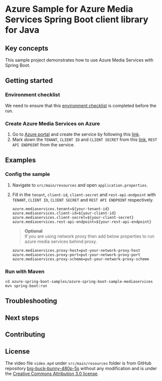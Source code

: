 # Azure Sample for Azure Media Services Spring Boot client library for Java

## Key concepts
This sample project demonstrates how to use Azure Media Services with Spring Boot.

## Getting started

### Environment checklist
We need to ensure that this [environment checklist][ready-to-run-checklist] is completed before the run.

### Create Azure Media Services on Azure

1. Go to [Azure portal](https://portal.azure.com/) and create the service by following this [link](https://docs.microsoft.com/azure/media-services/media-services-portal-create-account). 
2. Mark down the `TENANT`, `CLIENT ID` and `CLIENT SECRET` from this [link](https://docs.microsoft.com/azure/media-services/latest/stream-files-dotnet-quickstart#access-the-media-services-api),
 `REST API ENDPOINT` from the service.

## Examples

### Config the sample

1. Navigate to `src/main/resources` and open `application.properties`.
2. Fill in the `tenant`, `client-id`, `client-secret` and `rest-api-endpoint` with `TENANT`, `CLIENT ID`, `CLIENT SECRET`
and `REST API ENDPOINT` respectively.
    ```properties
    azure.mediaservices.tenant=${your-tenant-id}
    azure.mediaservices.client-id=${your-client-id}
    azure.mediaservices.client-secret=${your-client-secret}
    azure.mediaservices.rest-api-endpoint=${your-rest-api-endpoint}
    ```

    > <strong>Optional</strong>  
    > If you are using network proxy then add below properties to run azure media services behind proxy.  
    ```
    azure.mediaservices.proxy-host=put-your-network-proxy-host
    azure.mediaservices.proxy-port=put-your-network-proxy-port
    azure.mediaservices.proxy-scheme=put-your-network-proxy-scheme
    ```

### Run with Maven

```
cd azure-spring-boot-samples/azure-spring-boot-sample-mediaservices
mvn spring-boot:run
```

## Troubleshooting
## Next steps
## Contributing

## License

The video file `video.mp4` under `src/main/resources` folder is from GitHub repository [big-buck-bunny-480p-5s](https://github.com/bower-media-samples/big-buck-bunny-480p-5s) without any modification and is under the [Creative Commons Attribution 3.0 license](https://creativecommons.org/licenses/by/3.0/).

<!-- LINKS -->
[jdk_link]: https://docs.microsoft.com/java/azure/jdk/?view=azure-java-stable
[ready-to-run-checklist]: https://github.com/Azure/azure-sdk-for-java/blob/master/sdk/spring-2-3/ENVIRONMENT_CHECKLIST.md#ready-to-run-checklist
